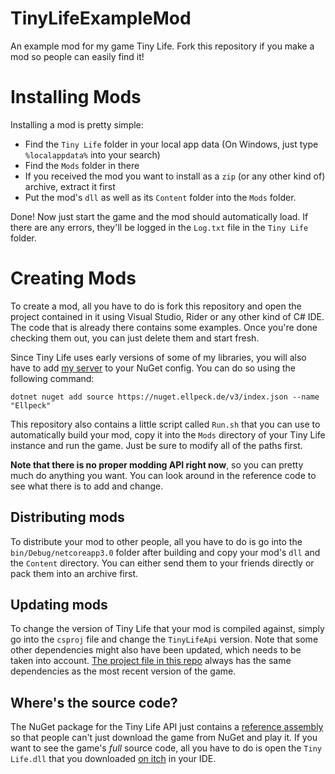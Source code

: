 # TinyLifeExampleMod
An example mod for my game Tiny Life. Fork this repository if you make a mod so people can easily find it!

# Installing Mods
Installing a mod is pretty simple:
- Find the `Tiny Life` folder in your local app data (On Windows, just type `%localappdata%` into your search)
- Find the `Mods` folder in there
- If you received the mod you want to install as a `zip` (or any other kind of) archive, extract it first
- Put the mod's `dll` as well as its `Content` folder into the `Mods` folder.

Done! Now just start the game and the mod should automatically load. If there are any errors, they'll be logged in the `Log.txt` file in the `Tiny Life` folder.

# Creating Mods
To create a mod, all you have to do is fork this repository and open the project contained in it using Visual Studio, Rider or any other kind of C# IDE. The code that is already there contains some examples. Once you're done checking them out, you can just delete them and start fresh.

Since Tiny Life uses early versions of some of my libraries, you will also have to add [my server](https://nuget.ellpeck.de/) to your NuGet config. You can do so using the following command:
```
dotnet nuget add source https://nuget.ellpeck.de/v3/index.json --name "Ellpeck"
```

This repository also contains a little script called `Run.sh` that you can use to automatically build your mod, copy it into the `Mods` directory of your Tiny Life instance and run the game. Just be sure to modify all of the paths first.

**Note that there is no proper modding API right now**, so you can pretty much do anything you want. You can look around in the reference code to see what there is to add and change.

## Distributing mods
To distribute your mod to other people, all you have to do is go into the `bin/Debug/netcoreapp3.0` folder after building and copy your mod's `dll` and the `Content` directory. You can either send them to your friends directly or pack them into an archive first.

## Updating mods
To change the version of Tiny Life that your mod is compiled against, simply go into the `csproj` file and change the `TinyLifeApi` version. Note that some other dependencies might also have been updated, which needs to be taken into account. [The project file in this repo](https://github.com/Ellpeck/TinyLifeExampleMod/blob/main/ExampleMod.csproj) always has the same dependencies as the most recent version of the game.

## Where's the source code?
The NuGet package for the Tiny Life API just contains a [reference assembly](https://docs.microsoft.com/en-us/dotnet/standard/assembly/reference-assemblies) so that people can't just download the game from NuGet and play it. If you want to see the game's *full* source code, all you have to do is open the `Tiny Life.dll` that you downloaded [on itch](https://ellpeck.itch.io/tiny-life) in your IDE.